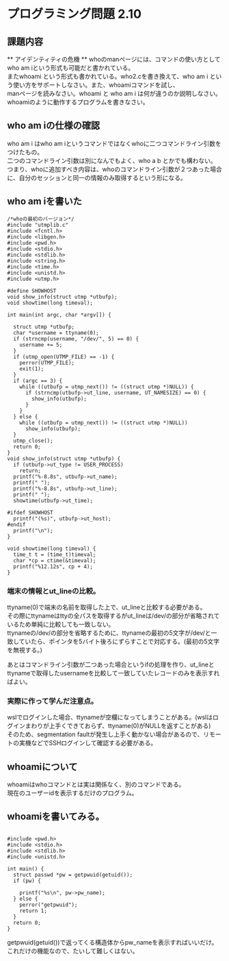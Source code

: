 # プログラミング問題 2.10  
  
## 課題内容  
** アイデンティティの危機 **  whoのmanページには、コマンドの使い方としてwho am iという形式も可能だと書かれている。  
またwhoami という形式も書かれている。who2.cを書き換えて、who am i という使い方をサポートしなさい。また、whoamiコマンドを試し、  
manページを読みなさい。whoami と who am i は何が違うのか説明しなさい。  
whoamiのように動作するプログラムを書きなさい。  
  
## who am iの仕様の確認  
  
who am i はwho am iというコマンドではなくwhoに二つコマンドライン引数をつけたもの。  
二つのコマンドライン引数は別になんでもよく、who a b とかでも構わない。  
つまり、whoに追加すべき内容は、whoのコマンドライン引数が２つあった場合に、自分のセッションと同一の情報のみ取得するという形になる。  
  
## who am iを書いた  
  
```  
/*whoの最初のバージョン*/  
#include "utmplib.c"  
#include <fcntl.h>  
#include <libgen.h>  
#include <pwd.h>  
#include <stdio.h>  
#include <stdlib.h>  
#include <string.h>  
#include <time.h>  
#include <unistd.h>  
#include <utmp.h>  
  
#define SHOWHOST  
void show_info(struct utmp *utbufp);  
void showtime(long timeval);  
  
int main(int argc, char *argv[]) {  
  
  struct utmp *utbufp;  
  char *username = ttyname(0);  
  if (strncmp(username, "/dev/", 5) == 0) {  
    username += 5;  
  }  
  if (utmp_open(UTMP_FILE) == -1) {  
    perror(UTMP_FILE);  
    exit(1);  
  }  
  if (argc == 3) {  
    while ((utbufp = utmp_next()) != ((struct utmp *)NULL)) {  
      if (strncmp(utbufp->ut_line, username, UT_NAMESIZE) == 0) {  
        show_info(utbufp);  
      }  
    }  
  } else {  
    while ((utbufp = utmp_next()) != ((struct utmp *)NULL))  
      show_info(utbufp);  
  }  
  utmp_close();  
  return 0;  
}  
void show_info(struct utmp *utbufp) {  
  if (utbufp->ut_type != USER_PROCESS)  
    return;  
  printf("%-8.8s", utbufp->ut_name);  
  printf(" ");  
  printf("%-8.8s", utbufp->ut_line);  
  printf(" ");  
  showtime(utbufp->ut_time);  
  
#ifdef SHOWHOST  
  printf("(%s)", utbufp->ut_host);  
#endif  
  printf("\n");  
}  
  
void showtime(long timeval) {  
  time_t t = (time_t)timeval;  
  char *cp = ctime(&timeval);  
  printf("%12.12s", cp + 4);  
}  
```  
  
### 端末の情報とut_lineの比較。  
ttyname(0)で端末の名前を取得した上で、ut_lineと比較する必要がある。  
その際にttynameはttyの全パスを取得するがut_lineは/dev/の部分が省略されているため単純に比較しても一致しない。  
ttynameの/dev/の部分を省略するために、ttynameの最初の5文字が/dev/と一致していたら、ポインタを5バイト後ろにずらすことで対応する。(最初の5文字を無視する。)  
  
  
あとはコマンドライン引数が二つあった場合というifの処理を作り、ut_lineとttynameで取得したusernameを比較して一致していたレコードのみを表示すればよい。  
  
### 実際に作って学んだ注意点。  
wslでログインした場合、ttynameが空欄になってしまうことがある。(wslはログインまわりが上手くできておらず、ttyname(0)がNULLを返すことがある)　そのため、segmentation faultが発生し上手く動かない場合があるので、リモートの実機などでSSHログインして確認する必要がある。  
  
## whoamiについて  
  
whoamiはwhoコマンドとは実は関係なく、別のコマンドである。  
現在のユーザーidを表示するだけのプログラム。  
  
## whoamiを書いてみる。  
  
```  
  
#include <pwd.h>  
#include <stdio.h>  
#include <stdlib.h>  
#include <unistd.h>  
  
int main() {  
  struct passwd *pw = getpwuid(getuid());  
  if (pw) {  
  
    printf("%s\n", pw->pw_name);  
  } else {  
    perror("getpwuid");  
    return 1;  
  }  
  return 0;  
}  
```  
  
getpwuid(getuid())で返ってくる構造体からpw_nameを表示すればいいだけ。  
これだけの機能なので、たいして難しくはない。  
  
  
